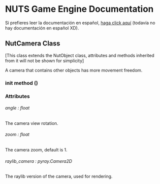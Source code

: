 # NUTS Game Engine Documentation

Si prefieres leer la documentación en español, [haga click aquí](https://www.google.com/search?q=nigger&rlz=1CAGSIC_enES866&oq=nigger&gs_lcrp=EgZjaHJvbWUyBggAEEUYOTIMCAEQLhgKGLEDGIAEMgwIAhAuGAoYsQMYgAQyDwgDEC4YChivARjHARiABDIJCAQQABgKGIAEMgkIBRAAGAoYgAQyDAgGEC4YChixAxiABDIMCAcQLhgKGLEDGIAEMhIICBAAGAoYgwEYsQMYgAQYigXSAQgxNDA3ajBqN6gCCLACAQ&sourceid=chrome&ie=UTF-8&safe=active&ssui=on) (todavía no hay documentación en español XD).

## NutCamera Class

[This class extends the NutObject class, attributes and methods inherited from it will not be shown for simplicity]

A camera that contains other objects has more movement freedom.

### init method ()

### Attributes

###### angle : float

The camera view rotation.

###### zoom : float

The camera zoom, default is 1.

###### raylib_camera : pyray.Camera2D

The raylib version of the camera, used for rendering.
